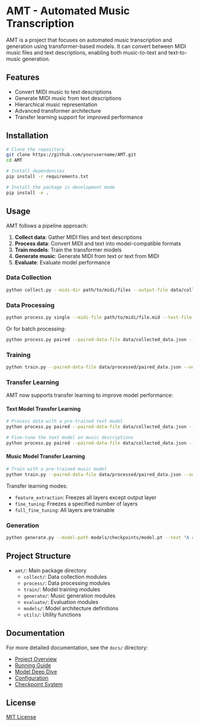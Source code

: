 # AMT - Automated Music Transcription

AMT is a project that focuses on automated music transcription and generation using transformer-based models. It can convert between MIDI music files and text descriptions, enabling both music-to-text and text-to-music generation.

## Features

- Convert MIDI music to text descriptions
- Generate MIDI music from text descriptions
- Hierarchical music representation
- Advanced transformer architecture
- Transfer learning support for improved performance

## Installation

```bash
# Clone the repository
git clone https://github.com/yourusername/AMT.git
cd AMT

# Install dependencies
pip install -r requirements.txt

# Install the package in development mode
pip install -e .
```

## Usage

AMT follows a pipeline approach:

1. **Collect data**: Gather MIDI files and text descriptions
2. **Process data**: Convert MIDI and text into model-compatible formats
3. **Train models**: Train the transformer models
4. **Generate music**: Generate MIDI from text or text from MIDI
5. **Evaluate**: Evaluate model performance

### Data Collection

```bash
python collect.py --midi-dir path/to/midi/files --output-file data/collected_data.json
```

### Data Processing

```bash
python process.py single --midi-file path/to/midi/file.mid --text-file path/to/description.txt --output-dir data/processed
```

Or for batch processing:

```bash
python process.py paired --paired-data-file data/collected_data.json --output-dir data/processed
```

### Training

```bash
python train.py --paired-data-file data/processed/paired_data.json --output-dir models
```

### Transfer Learning

AMT now supports transfer learning to improve model performance:

#### Text Model Transfer Learning

```bash
# Process data with a pre-trained text model
python process.py paired --paired-data-file data/collected_data.json --output-dir data/processed --use-pretrained-text-model --pretrained-text-model-path models/pretrained_bert

# Fine-tune the text model on music descriptions
python process.py paired --paired-data-file data/collected_data.json --output-dir data/processed --use-pretrained-text-model --pretrained-text-model-path models/pretrained_bert --enable-text-fine-tuning
```

#### Music Model Transfer Learning

```bash
# Train with a pre-trained music model
python train.py --paired-data-file data/processed/paired_data.json --output-dir models --pretrained-model models/checkpoints/pretrained_model.pt --transfer-learning-mode fine_tuning --freeze-layers 3
```

Transfer learning modes:
- `feature_extraction`: Freezes all layers except output layer
- `fine_tuning`: Freezes a specified number of layers
- `full_fine_tuning`: All layers are trainable

### Generation

```bash
python generate.py --model-path models/checkpoints/model.pt --text "A cheerful piano melody with jazz influences"
```

## Project Structure

- `amt/`: Main package directory
  - `collect/`: Data collection modules
  - `process/`: Data processing modules
  - `train/`: Model training modules
  - `generate/`: Music generation modules
  - `evaluate/`: Evaluation modules
  - `models/`: Model architecture definitions
  - `utils/`: Utility functions

## Documentation

For more detailed documentation, see the `docs/` directory:

- [Project Overview](docs/project_overview.md)
- [Running Guide](docs/running_guide.md)
- [Model Deep Dive](docs/05_model_deep_dive.md)
- [Configuration](docs/configuration.md)
- [Checkpoint System](docs/checkpoint_system.md)

## License

[MIT License](LICENSE) 